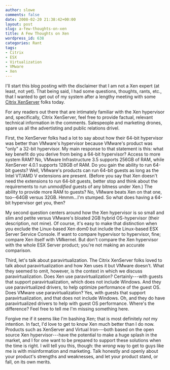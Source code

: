 ```yaml
---
author: slowe
comments: false
date: 2008-02-20 21:38:42+00:00
layout: post
slug: a-few-thoughts-on-xen
title: A Few Thoughts on Xen
wordpress_id: 638
categories: Rant
tags:
- Citrix
- ESX
- Virtualization
- VMware
- Xen
---
```


I'll start this blog posting with the disclaimer that I am not a Xen expert (at least, not yet). That being said, I had some questions, thoughts, rants, etc., that I wanted to get out of my system after a lengthy meeting with some [Citrix XenServer](http://www.citrix.com/English/ps2/products/product.asp?contentID=683148) folks today.

For any readers out there that are intimately familiar with the Xen hypervisor and, specifically, Citrix XenServer, feel free to provide factual, relevant technical information in the comments. Salespeople and marketing drones, spare us all the advertisting and public relations drivel.

First, the XenServer folks had a lot to say about how their 64-bit hypervisor was better than VMware's hypervisor because VMware's product was "only" a 32-bit hypervisor. My main response to that statement is this: what key benefit do you derive from being a 64-bit hypervisor? Access to more system RAM? No, VMware Infrastructure 3.5 supports 256GB of RAM, while XenServer 4.0.1 supports 128GB of RAM. Do you gain the ability to run 64-bit guests? Well, VMware's products can run 64-bit guests as long as the Intel VT/AMD V extensions are present. (Before you say that Xen doesn't need the extensions to run 64-bit guests, better stop and think about the requirements to run _unmodified_ guests of any bitness under Xen.) The ability to provide more RAM to guests? No, VMware beats Xen on that one, too--64GB versus 32GB. Hmmm...I'm stumped. So what does having a 64-bit hypervisor get you, then?

My second question centers around how the Xen hypervisor is so small and slim and petite versus VMware's bloated 2GB hybrid OS-hypervisor (their description, not mine). Of course, it's easy to make that distinction when you exclude the Linux-based Xen dom0 but include the Linux-based ESX Server Service Console. If want to compare hypervisor to hypervisor, fine; compare Xen itself with VMkernel. But don't compare the Xen hypervisor with the whole ESX Server product; you're not making an accurate comparison.

Third, let's talk about paravirtualization. The Citrix XenServer folks loved to talk about paravirtualization and how Xen uses it but VMware doesn't. What they seemed to omit, however, is the context in which we discuss paravirtualization. Does Xen use paravirtualization? Certainly---with guests that support paravirtualization, which does not include Windows. And they use paravirtualized drivers, to help optimize performance of the guest OS. Does VMware use paravirtualization? Yes, with guests that support paravirtualization, and that does not include Windows. Oh, and they do have paravirtualized drivers to help with guest OS performance. Where's the difference? Feel free to tell me I'm missing something here.

Forgive me if it seems like I'm bashing Xen; that is most definitely _not_ my intention. In fact, I'd love to get to know Xen much better than I do now. Products such as XenServer and Virtual Iron---both based on the open source Xen hypervisor---have the potential to make a huge splash in the market, and I for one want to be prepared to support these solutions when the time is right. I will tell you this, though: the _wrong_ way to get to guys like me is with misinformation and marketing. Talk honestly and openly about your product's strengths and weaknesses, and let your product stand, or fall, on its own merits.
